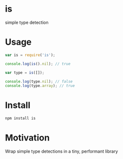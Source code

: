 # is

simple type detection

# Usage

```js
var is = require('is');

console.log(is().nil); // true

var type = is([]);

console.log(type.nil); // false
console.log(type.array); // true
```

# Install

```sh
npm install is
```

# Motivation

Wrap simple type detections in a tiny, performant library
